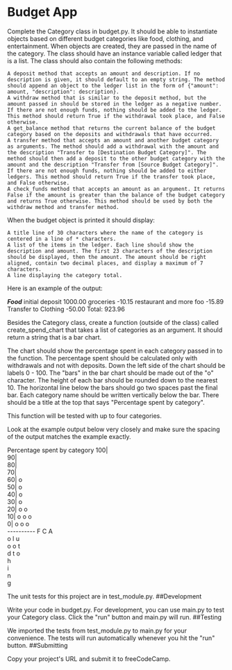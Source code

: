 # Budget App


Complete the Category class in budget.py. It should be able to instantiate objects based on different budget categories like food, clothing, and entertainment. When objects are created, they are passed in the name of the category. The class should have an instance variable called ledger that is a list. The class should also contain the following methods:

    A deposit method that accepts an amount and description. If no description is given, it should default to an empty string. The method should append an object to the ledger list in the form of {"amount": amount, "description": description}.
    A withdraw method that is similar to the deposit method, but the amount passed in should be stored in the ledger as a negative number. If there are not enough funds, nothing should be added to the ledger. This method should return True if the withdrawal took place, and False otherwise.
    A get_balance method that returns the current balance of the budget category based on the deposits and withdrawals that have occurred.
    A transfer method that accepts an amount and another budget category as arguments. The method should add a withdrawal with the amount and the description "Transfer to [Destination Budget Category]". The method should then add a deposit to the other budget category with the amount and the description "Transfer from [Source Budget Category]". If there are not enough funds, nothing should be added to either ledgers. This method should return True if the transfer took place, and False otherwise.
    A check_funds method that accepts an amount as an argument. It returns False if the amount is greater than the balance of the budget category and returns True otherwise. This method should be used by both the withdraw method and transfer method.

When the budget object is printed it should display:

    A title line of 30 characters where the name of the category is centered in a line of * characters.
    A list of the items in the ledger. Each line should show the description and amount. The first 23 characters of the description should be displayed, then the amount. The amount should be right aligned, contain two decimal places, and display a maximum of 7 characters.
    A line displaying the category total.

Here is an example of the output:

*************Food*************
initial deposit        1000.00
groceries               -10.15
restaurant and more foo -15.89
Transfer to Clothing    -50.00
Total: 923.96

Besides the Category class, create a function (outside of the class) called create_spend_chart that takes a list of categories as an argument. It should return a string that is a bar chart.

The chart should show the percentage spent in each category passed in to the function. The percentage spent should be calculated only with withdrawals and not with deposits. Down the left side of the chart should be labels 0 - 100. The "bars" in the bar chart should be made out of the "o" character. The height of each bar should be rounded down to the nearest 10. The horizontal line below the bars should go two spaces past the final bar. Each category name should be written vertically below the bar. There should be a title at the top that says "Percentage spent by category".

This function will be tested with up to four categories.

Look at the example output below very closely and make sure the spacing of the output matches the example exactly.

Percentage spent by category
100|          
 90|          
 80|          
 70|          
 60| o        
 50| o        
 40| o        
 30| o        
 20| o  o     
 10| o  o  o  
  0| o  o  o  
    ----------
     F  C  A  
     o  l  u  
     o  o  t  
     d  t  o  
        h     
        i     
        n     
        g     

The unit tests for this project are in test_module.py.
##Development

Write your code in budget.py. For development, you can use main.py to test your Category class. Click the "run" button and main.py will run.
##Testing

We imported the tests from test_module.py to main.py for your convenience. The tests will run automatically whenever you hit the "run" button.
##Submitting

Copy your project's URL and submit it to freeCodeCamp.
